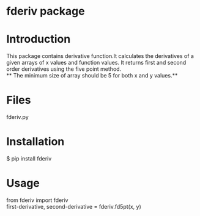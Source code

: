 # fderiv package

# Introduction
This package contains derivative function.It calculates the derivatives of a given arrays of x values and function values. It returns first and second order derivatives using the five point method.     
** The minimum size of array should be 5 for both x and y values.**

# Files
fderiv.py

# Installation
$ pip install fderiv
 
# Usage
from fderiv import fderiv    
first-derivative, second-derivative = fderiv.fd5pt(x, y)
